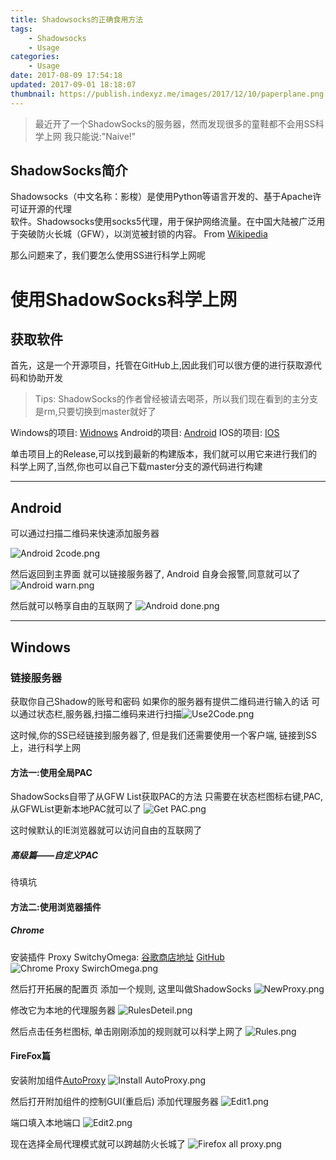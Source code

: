 ```yaml
---
title: Shadowsocks的正确食用方法
tags: 
    - Shadowsocks
    - Usage
categories:
    - Usage
date: 2017-08-09 17:54:18
updated: 2017-09-01 18:18:07
thumbnail: https://publish.indexyz.me/images/2017/12/10/paperplane.png
---
```

> 最近开了一个ShadowSocks的服务器，然而发现很多的童鞋都不会用SS科学上网
  我只能说:"Naive!"

<!--more-->


## ShadowSocks简介
> 
Shadowsocks（中文名称：影梭）是使用Python等语言开发的、基于Apache许可证开源的代理     
软件。Shadowsocks使用socks5代理，用于保护网络流量。在中国大陆被广泛用于突破防火长城（GFW），以浏览被封锁的内容。
From [Wikipedia][1]


那么问题来了，我们要怎么使用SS进行科学上网呢
# 使用ShadowSocks科学上网
## 获取软件
首先，这是一个开源项目，托管在GitHub上,因此我们可以很方便的进行获取源代码和协助开发
> Tips:
  ShadowSocks的作者曾经被请去喝茶，所以我们现在看到的主分支是rm,只要切换到master就好了

Windows的项目: [Widnows][2]
Android的项目: [Android][3]
IOS的项目: [IOS][4]

单击项目上的Release,可以找到最新的构建版本，我们就可以用它来进行我们的科学上网了,当然,你也可以自己下载master分支的源代码进行构建

----------

## Android

可以通过扫描二维码来快速添加服务器

![Android 2code.png][5]

然后返回到主界面 就可以链接服务器了, Android 自身会报警,同意就可以了
![Android warn.png][6]

然后就可以畅享自由的互联网了
![Android done.png][7]

----------

## Windows

### 链接服务器
获取你自己Shadow的账号和密码
如果你的服务器有提供二维码进行输入的话
可以通过状态栏,服务器,扫描二维码来进行扫描![Use2Code.png][8]

这时候,你的SS已经链接到服务器了, 但是我们还需要使用一个客户端, 
链接到SS上，进行科学上网

#### 方法一:使用全局PAC
ShadowSocks自带了从GFW List获取PAC的方法
只需要在状态栏图标右键,PAC,从GFWList更新本地PAC就可以了
![Get PAC.png][9]

这时候默认的IE浏览器就可以访问自由的互联网了

##### 高级篇——自定义PAC
待填坑
#### 方法二:使用浏览器插件
##### Chrome
安装插件 Proxy SwitchyOmega: [谷歌商店地址][10]  [GitHub][11]
![Chrome Proxy SwirchOmega.png][12]

然后打开拓展的配置页
添加一个规则, 这里叫做ShadowSocks
![NewProxy.png][13]

修改它为本地的代理服务器
![RulesDeteil.png][14]

然后点击任务栏图标, 单击刚刚添加的规则就可以科学上网了
![Rules.png][15]

#### FireFox篇
安装附加组件[AutoProxy][16]
![Install AutoProxy.png][17]

然后打开附加组件的控制GUI(重启后)
添加代理服务器
![Edit1.png][18]

端口填入本地端口
![Edit2.png][19]

现在选择全局代理模式就可以跨越防火长城了
![Firefox all proxy.png][20]


  [1]: https://zh.wikipedia.org/wiki/Shadowsocks
  [2]: https://github.com/shadowsocks/shadowsocks-windows/
  [3]: https://github.com/shadowsocks/shadowsocks-android
  [4]: https://github.com/shadowsocks/shadowsocks-iOS
  [5]: https://o3xwvu85n.qnssl.com/2016/05/3648777761.png
  [6]: https://o3xwvu85n.qnssl.com/2016/05/3417398088.png
  [7]: https://o3xwvu85n.qnssl.com/2016/05/2121727418.png
  [8]: https://o3xwvu85n.qnssl.com/2016/05/3908564421.png
  [9]: https://o3xwvu85n.qnssl.com/2016/05/4276940742.png
  [10]: https://chrome.google.com/webstore/detail/proxy-switchyomega/padekgcemlokbadohgkifijomclgjgif?hl=zh-CN
  [11]: https://github.com/FelisCatus/SwitchyOmega
  [12]: https://o3xwvu85n.qnssl.com/2016/05/2218849068.png
  [13]: https://o3xwvu85n.qnssl.com/2016/05/1619808061.png
  [14]: https://o3xwvu85n.qnssl.com/2016/05/2403373922.png
  [15]: https://o3xwvu85n.qnssl.com/2016/05/2696533201.png
  [16]: https://addons.mozilla.org/zh-CN/firefox/addon/autoproxy/
  [17]: https://o3xwvu85n.qnssl.com/2016/05/1376335465.png
  [18]: https://o3xwvu85n.qnssl.com/2016/05/1196130009.png
  [19]: https://o3xwvu85n.qnssl.com/2016/05/3351527960.png
  [20]: https://o3xwvu85n.qnssl.com/2016/05/772997332.png
